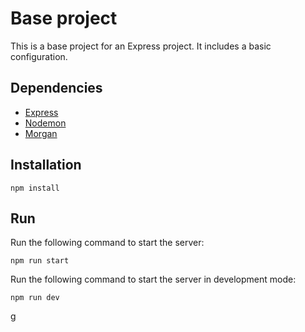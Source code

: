 # Base project
This is a base project for an Express project. It includes a basic configuration.

## Dependencies
- [Express](https://expressjs.com/)
- [Nodemon](https://nodemon.io/)
- [Morgan](https://www.npmjs.com/package/morgan)

## Installation

```
npm install
```

## Run

Run the following command to start the server:

```
npm run start
```

Run the following command to start the server in development mode:

```
npm run dev
```
g
